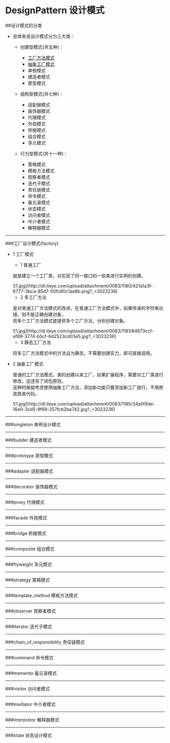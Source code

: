 # DesignPattern 设计模式

##设计模式的分类
* 总体来说设计模式分为三大类：

	* 创建型模式(共五种)：
		* [工厂方法模式](#c_factory)
		* [抽象工厂模式](#a_factory)
		* 单例模式
		* 建造者模式
		* 原型模式

	* 结构型模式(共七种)：
		* 适配器模式
		* 装饰器模式
		* 代理模式
		* 外观模式
		* 桥接模式
		* 组合模式
		* 享元模式

	* 行为型模式(共十一种)：
		* 策略模式
		* 模板方法模式
		* 观察者模式
		* 迭代子模式
		* 责任链模式
		* 命令模式
		* 备忘录模式
		* 状态模式
		* 访问者模式
		* 中介者模式
		* 解释器模式

***
###<span id="c_factory">工厂设计模式(factory)</span>
* 1 工厂模式
	* 1 普通工厂
	<p>就是建立一个工厂类，对实现了同一接口的一些类进行实例的创建。</p>
	![1.jpg](http://dl.iteye.com/upload/attachment/0083/1180/421a1a3f-6777-3bca-85d7-00fc60c1ae8b.png?_=3023236)
	
	* 2 多工厂方法
	<p>
	是对普通工厂方法模式的改进，在普通工厂方法模式中，如果传递的字符串出错，则不能正确创建对象，<br>
	而多个工厂方法模式是提供多个工厂方法，分别创建对象。
	</p>
	![1.jpg](http://dl.iteye.com/upload/attachment/0083/1181/84673ccf-ef89-3774-b5cf-6d2523cd03e5.jpg?_=3023236)
	
	* 3 静态工厂方法
	<p>将多工厂方法模式中的方法设为静态，不需要创建实力，即可直接调用。</p>
	
* 2 <span id = "a_factory">抽象工厂模式</span>
	<p>
	普通的工厂方法模式，类的创建以来工厂，如果扩展程序，需要对工厂类进行修改，这违背了闭包原则，<br>
	这种时候就考虑使用抽象工厂方法，添加新功能只要添加新工厂就行，不用修改原来代码。
	</p>
	![1.jpg](http://dl.iteye.com/upload/attachment/0083/1185/34a0f8de-16e0-3cd5-9f69-257fcb2be742.jpg?_=3023236)

***
###singleton 单例设计模式

***
###builder 建造者模式

***
###prototype 原型模式

***
###adapter 适配器模式

***
###decorator 装饰器模式

***
###proxy 代理模式

***
###facade 外观模式

***
###bridge 桥接模式

***
###composite 组合模式

***
###flyweight 享元模式

***
###strategy 策略模式

***
###template_method 模板方法模式

***
###observer 观察者模式

***
###iterator 迭代子模式

***
###chain_of_responsibility 责任链模式

***
###command 命令模式

***
###memento 备忘录模式

***
###visitor 访问者模式

***
###mediator 中介者模式

***
###interpretor 解释器模式

***
###state 状态设计模式 

